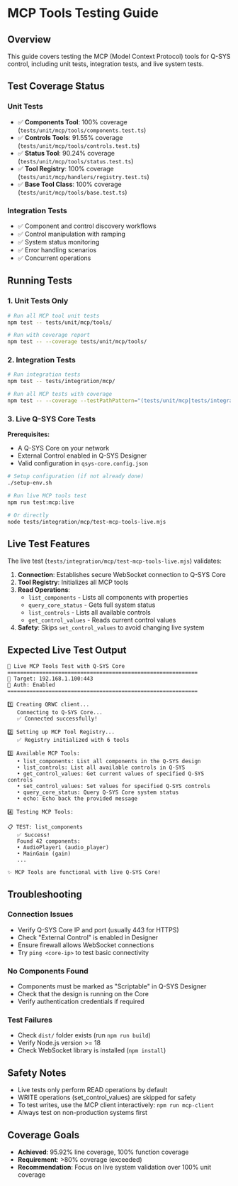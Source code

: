 # MCP Tools Testing Guide

## Overview

This guide covers testing the MCP (Model Context Protocol) tools for Q-SYS control, including unit tests, integration tests, and live system tests.

## Test Coverage Status

### Unit Tests
- ✅ **Components Tool**: 100% coverage (`tests/unit/mcp/tools/components.test.ts`)
- ✅ **Controls Tools**: 91.55% coverage (`tests/unit/mcp/tools/controls.test.ts`)
- ✅ **Status Tool**: 90.24% coverage (`tests/unit/mcp/tools/status.test.ts`)
- ✅ **Tool Registry**: 100% coverage (`tests/unit/mcp/handlers/registry.test.ts`)
- ✅ **Base Tool Class**: 100% coverage (`tests/unit/mcp/tools/base.test.ts`)

### Integration Tests
- ✅ Component and control discovery workflows
- ✅ Control manipulation with ramping
- ✅ System status monitoring
- ✅ Error handling scenarios
- ✅ Concurrent operations

## Running Tests

### 1. Unit Tests Only
```bash
# Run all MCP tool unit tests
npm test -- tests/unit/mcp/tools/

# Run with coverage report
npm test -- --coverage tests/unit/mcp/tools/
```

### 2. Integration Tests
```bash
# Run integration tests
npm test -- tests/integration/mcp/

# Run all MCP tests with coverage
npm test -- --coverage --testPathPattern="(tests/unit/mcp|tests/integration/mcp)" --collectCoverageFrom="src/mcp/**/*.ts"
```

### 3. Live Q-SYS Core Tests

**Prerequisites:**
- A Q-SYS Core on your network
- External Control enabled in Q-SYS Designer
- Valid configuration in `qsys-core.config.json`

```bash
# Setup configuration (if not already done)
./setup-env.sh

# Run live MCP tools test
npm run test:mcp:live

# Or directly
node tests/integration/mcp/test-mcp-tools-live.mjs
```

## Live Test Features

The live test (`tests/integration/mcp/test-mcp-tools-live.mjs`) validates:

1. **Connection**: Establishes secure WebSocket connection to Q-SYS Core
2. **Tool Registry**: Initializes all MCP tools
3. **Read Operations**:
   - `list_components` - Lists all components with properties
   - `query_core_status` - Gets full system status
   - `list_controls` - Lists all available controls
   - `get_control_values` - Reads current control values
4. **Safety**: Skips `set_control_values` to avoid changing live system

## Expected Live Test Output

```
🧪 Live MCP Tools Test with Q-SYS Core
============================================================
🎯 Target: 192.168.1.100:443
👤 Auth: Enabled
============================================================

1️⃣ Creating QRWC client...
   Connecting to Q-SYS Core...
   ✅ Connected successfully!

2️⃣ Setting up MCP Tool Registry...
   ✅ Registry initialized with 6 tools

3️⃣ Available MCP Tools:
   • list_components: List all components in the Q-SYS design
   • list_controls: List all available controls in Q-SYS
   • get_control_values: Get current values of specified Q-SYS controls
   • set_control_values: Set values for specified Q-SYS controls
   • query_core_status: Query Q-SYS Core system status
   • echo: Echo back the provided message

4️⃣ Testing MCP Tools:

📋 TEST: list_components
   ✅ Success!
   Found 42 components:
   • AudioPlayer1 (audio_player)
   • MainGain (gain)
   ...

✨ MCP Tools are functional with live Q-SYS Core!
```

## Troubleshooting

### Connection Issues
- Verify Q-SYS Core IP and port (usually 443 for HTTPS)
- Check "External Control" is enabled in Designer
- Ensure firewall allows WebSocket connections
- Try `ping <core-ip>` to test basic connectivity

### No Components Found
- Components must be marked as "Scriptable" in Q-SYS Designer
- Check that the design is running on the Core
- Verify authentication credentials if required

### Test Failures
- Check `dist/` folder exists (run `npm run build`)
- Verify Node.js version >= 18
- Check WebSocket library is installed (`npm install`)

## Safety Notes

- Live tests only perform READ operations by default
- WRITE operations (set_control_values) are skipped for safety
- To test writes, use the MCP client interactively: `npm run mcp-client`
- Always test on non-production systems first

## Coverage Goals

- **Achieved**: 95.92% line coverage, 100% function coverage
- **Requirement**: >80% coverage (exceeded)
- **Recommendation**: Focus on live system validation over 100% unit coverage